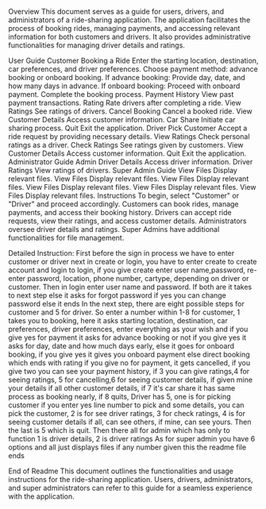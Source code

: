 Overview
This document serves as a guide for users, drivers, and administrators of a ride-sharing application. The application facilitates the process of booking rides, managing payments, and accessing relevant information for both customers and drivers. It also provides administrative functionalities for managing driver details and ratings.

User Guide
  Customer
    Booking a Ride
      Enter the starting location, destination, car preferences, and driver preferences.
      Choose payment method: advance booking or onboard booking.
        If advance booking:
          Provide day, date, and how many days in advance.
        If onboard booking:
          Proceed with onboard payment.
      Complete the booking process.
    Payment History
      View past payment transactions.
    Rating
      Rate drivers after completing a ride.
    View Ratings
      See ratings of drivers.
    Cancel Booking
      Cancel a booked ride.
    View Customer Details
      Access customer information.
    Car Share
      Initiate car sharing process.
    Quit
      Exit the application.
  Driver
    Pick Customer
      Accept a ride request by providing necessary details.
    View Ratings
      Check personal ratings as a driver.
    Check Ratings
      See ratings given by customers.
    View Customer Details
      Access customer information.
    Quit
      Exit the application.
Administrator Guide
  Admin
    Driver Details
      Access driver information.
    Driver Ratings
      View ratings of drivers.
Super Admin Guide
  View Files
    Display relevant files.
  View Files
    Display relevant files.
  View Files
    Display relevant files.
  View Files
    Display relevant files.
  View Files
    Display relevant files.
  View Files
    Display relevant files.
Instructions
  To begin, select "Customer" or "Driver" and proceed accordingly.
  Customers can book rides, manage payments, and access their booking history.
  Drivers can accept ride requests, view their ratings, and access customer details.
  Administrators oversee driver details and ratings.
  Super Admins have additional functionalities for file management.

Detailed Instruction:
  First before the sign in process we have to enter customer or driver next in create or login, you have to enter create to create account and login to login, if you give create enter user name,password, re-enter password, location, phone number, cartype, depending on driver or customer.
  Then in login enter user name and password. If both are it takes to next step else it asks for forgot password if yes you can change password else it ends
  In the next step, there are eight possible steps for customer and 5 for driver. So enter a number within 1-8 for customer, 1 takes you to booking, here it asks starting location, destination, car preferences, driver preferences, enter everything as your wish and if you give yes for payment it asks for advance booking or not if you give yes it asks for day, date and how much days early, else it goes for onboard booking, if you give yes it gives you onboard payment else direct booking which ends with rating
  if you give no for payment, it gets cancelled, if you give two you can see  your payment history, if 3 you can give ratings,4 for seeing ratings, 5 for cancelling,6 for seeing customer details, if given mine your details if all other customer details, if 7 it's car share it has same process as booking nearly, if 8 quits,
  Driver has 5, one is for picking customer if you enter yes line number to pick and some details, you can pick the customer, 2 is for see driver ratings, 3 for check ratings, 4 is for seeing customer details if all, can see others, if mine, can see yours.
  Then the last is 5 which is quit. Then there all for admin which has only to function 1 is driver details, 2 is driver ratings
  As for super admin you have 6 options and all just displays files if any number given this the readme file ends 
  
End of Readme
This document outlines the functionalities and usage instructions for the ride-sharing application. Users, drivers, administrators, and super administrators can refer to this guide for a seamless experience with the application.

